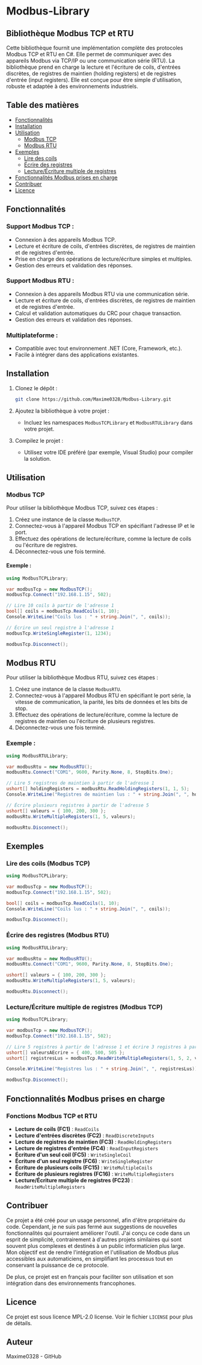 # Modbus-Library
## Bibliothèque Modbus TCP et RTU

Cette bibliothèque fournit une implémentation complète des protocoles Modbus TCP et RTU en C#. Elle permet de communiquer avec des appareils Modbus via TCP/IP ou une communication série (RTU). La bibliothèque prend en charge la lecture et l'écriture de coils, d'entrées discrètes, de registres de maintien (holding registers) et de registres d'entrée (input registers). Elle est conçue pour être simple d'utilisation, robuste et adaptée à des environnements industriels.

## Table des matières
- [Fonctionnalités](#fonctionnalités)
- [Installation](#installation)
- [Utilisation](#utilisation)
  - [Modbus TCP](#modbus-tcp)
  - [Modbus RTU](#modbus-rtu)
- [Exemples](#exemples)
  - [Lire des coils](#lire-des-coils)
  - [Écrire des registres](#écrire-des-registres)
  - [Lecture/Écriture multiple de registres](#lectureécriture-multiple-de-registres)
- [Fonctionnalités Modbus prises en charge](#fonctionnalités-modbus-prises-en-charge)
- [Contribuer](#contribuer)
- [Licence](#licence)

## Fonctionnalités

### Support Modbus TCP :
- Connexion à des appareils Modbus TCP.
- Lecture et écriture de coils, d'entrées discrètes, de registres de maintien et de registres d'entrée.
- Prise en charge des opérations de lecture/écriture simples et multiples.
- Gestion des erreurs et validation des réponses.

### Support Modbus RTU :
- Connexion à des appareils Modbus RTU via une communication série.
- Lecture et écriture de coils, d'entrées discrètes, de registres de maintien et de registres d'entrée.
- Calcul et validation automatiques du CRC pour chaque transaction.
- Gestion des erreurs et validation des réponses.

### Multiplateforme :
- Compatible avec tout environnement .NET (Core, Framework, etc.).
- Facile à intégrer dans des applications existantes.

## Installation

1. Clonez le dépôt :
    ```bash
    git clone https://github.com/Maxime0328/Modbus-Library.git
    ```

2. Ajoutez la bibliothèque à votre projet :
    - Incluez les namespaces `ModbusTCPLibrary` et `ModbusRTULibrary` dans votre projet.

3. Compilez le projet :
    - Utilisez votre IDE préféré (par exemple, Visual Studio) pour compiler la solution.

## Utilisation

### Modbus TCP
Pour utiliser la bibliothèque Modbus TCP, suivez ces étapes :
1. Créez une instance de la classe `ModbusTCP`.
2. Connectez-vous à l'appareil Modbus TCP en spécifiant l'adresse IP et le port.
3. Effectuez des opérations de lecture/écriture, comme la lecture de coils ou l'écriture de registres.
4. Déconnectez-vous une fois terminé.

#### Exemple :
```csharp
using ModbusTCPLibrary;

var modbusTcp = new ModbusTCP();
modbusTcp.Connect("192.168.1.15", 502);

// Lire 10 coils à partir de l'adresse 1
bool[] coils = modbusTcp.ReadCoils(1, 10);
Console.WriteLine("Coils lus : " + string.Join(", ", coils));

// Écrire un seul registre à l'adresse 1
modbusTcp.WriteSingleRegister(1, 1234);

modbusTcp.Disconnect();
```
## Modbus RTU

Pour utiliser la bibliothèque Modbus RTU, suivez ces étapes :

1. Créez une instance de la classe `ModbusRTU`.
2. Connectez-vous à l'appareil Modbus RTU en spécifiant le port série, la vitesse de communication, la parité, les bits de données et les bits de stop.
3. Effectuez des opérations de lecture/écriture, comme la lecture de registres de maintien ou l'écriture de plusieurs registres.
4. Déconnectez-vous une fois terminé.

### Exemple :
```csharp
using ModbusRTULibrary;

var modbusRtu = new ModbusRTU();
modbusRtu.Connect("COM1", 9600, Parity.None, 8, StopBits.One);

// Lire 5 registres de maintien à partir de l'adresse 1
ushort[] holdingRegisters = modbusRtu.ReadHoldingRegisters(1, 1, 5);
Console.WriteLine("Registres de maintien lus : " + string.Join(", ", holdingRegisters));

// Écrire plusieurs registres à partir de l'adresse 5
ushort[] valeurs = { 100, 200, 300 };
modbusRtu.WriteMultipleRegisters(1, 5, valeurs);

modbusRtu.Disconnect();
```
## Exemples

### Lire des coils (Modbus TCP)
```csharp
using ModbusTCPLibrary;

var modbusTcp = new ModbusTCP();
modbusTcp.Connect("192.168.1.15", 502);

bool[] coils = modbusTcp.ReadCoils(1, 10);
Console.WriteLine("Coils lus : " + string.Join(", ", coils));

modbusTcp.Disconnect();
```
### Écrire des registres (Modbus RTU)
```csharp
using ModbusRTULibrary;

var modbusRtu = new ModbusRTU();
modbusRtu.Connect("COM1", 9600, Parity.None, 8, StopBits.One);

ushort[] valeurs = { 100, 200, 300 };
modbusRtu.WriteMultipleRegisters(1, 5, valeurs);

modbusRtu.Disconnect();
```
### Lecture/Écriture multiple de registres (Modbus TCP)
```csharp
using ModbusTCPLibrary;

var modbusTcp = new ModbusTCP();
modbusTcp.Connect("192.168.1.15", 502);

// Lire 5 registres à partir de l'adresse 1 et écrire 3 registres à partir de l'adresse 2
ushort[] valeursAEcrire = { 400, 500, 505 };
ushort[] registresLus = modbusTcp.ReadWriteMultipleRegisters(1, 5, 2, valeursAEcrire);

Console.WriteLine("Registres lus : " + string.Join(", ", registresLus));

modbusTcp.Disconnect();
```
## Fonctionnalités Modbus prises en charge

### Fonctions Modbus TCP et RTU
- **Lecture de coils (FC1)** : `ReadCoils`
- **Lecture d'entrées discrètes (FC2)** : `ReadDiscreteInputs`
- **Lecture de registres de maintien (FC3)** : `ReadHoldingRegisters`
- **Lecture de registres d'entrée (FC4)** : `ReadInputRegisters`
- **Écriture d'un seul coil (FC5)** : `WriteSingleCoil`
- **Écriture d'un seul registre (FC6)** : `WriteSingleRegister`
- **Écriture de plusieurs coils (FC15)** : `WriteMultipleCoils`
- **Écriture de plusieurs registres (FC16)** : `WriteMultipleRegisters`
- **Lecture/Écriture multiple de registres (FC23)** : `ReadWriteMultipleRegisters`

## Contribuer
Ce projet a été créé pour un usage personnel, afin d'être propriétaire du code. Cependant, je ne suis pas fermé aux suggestions de nouvelles fonctionnalités qui pourraient améliorer l'outil. J'ai conçu ce code dans un esprit de simplicité, contrairement à d'autres projets similaires qui sont souvent plus complexes et destinés à un public informaticien plus large. Mon objectif est de rendre l'intégration et l'utilisation de Modbus plus accessibles aux automaticiens, en simplifiant les processus tout en conservant la puissance de ce protocole.

De plus, ce projet est en français pour faciliter son utilisation et son intégration dans des environnements francophones.

## Licence
Ce projet est sous licence MPL-2.0 license. Voir le fichier `LICENSE` pour plus de détails.

## Auteur
Maxime0328 - GitHub
